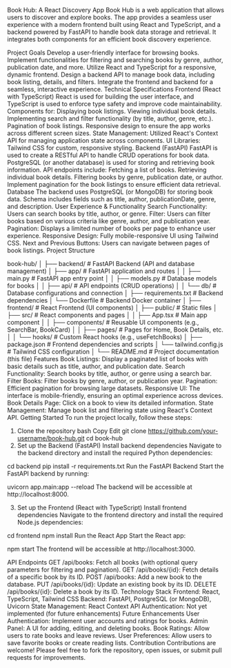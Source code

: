 Book Hub: A React Discovery App
Book Hub is a web application that allows users to discover and explore books. The app provides a seamless user experience with a modern frontend built using React and TypeScript, and a backend powered by FastAPI to handle book data storage and retrieval. It integrates both components for an efficient book discovery experience.

Project Goals
Develop a user-friendly interface for browsing books.
Implement functionalities for filtering and searching books by genre, author, publication date, and more.
Utilize React and TypeScript for a responsive, dynamic frontend.
Design a backend API to manage book data, including book listing, details, and filters.
Integrate the frontend and backend for a seamless, interactive experience.
Technical Specifications
Frontend (React with TypeScript)
React is used for building the user interface, and TypeScript is used to enforce type safety and improve code maintainability.
Components for:
Displaying book listings.
Viewing individual book details.
Implementing search and filter functionality (by title, author, genre, etc.).
Pagination of book listings.
Responsive design to ensure the app works across different screen sizes.
State Management: Utilized React's Context API for managing application state across components.
UI Libraries: Tailwind CSS for custom, responsive styling.
Backend (FastAPI)
FastAPI is used to create a RESTful API to handle CRUD operations for book data.
PostgreSQL (or another database) is used for storing and retrieving book information.
API endpoints include:
Fetching a list of books.
Retrieving individual book details.
Filtering books by genre, publication date, or author.
Implement pagination for the book listings to ensure efficient data retrieval.
Database
The backend uses PostgreSQL (or MongoDB) for storing book data.
Schema includes fields such as title, author, publicationDate, genre, and description.
User Experience & Functionality
Search Functionality: Users can search books by title, author, or genre.
Filter: Users can filter books based on various criteria like genre, author, and publication year.
Pagination: Displays a limited number of books per page to enhance user experience.
Responsive Design: Fully mobile-responsive UI using Tailwind CSS.
Next and Previous Buttons: Users can navigate between pages of book listings.
Project Structure

book-hub/
│
├── backend/               # FastAPI Backend (API and database management)
│   ├── app/               # FastAPI application and routes
│   │   ├── main.py        # FastAPI app entry point
│   │   ├── models.py      # Database models for books
│   │   ├── api/           # API endpoints (CRUD operations)
│   │   └── db/            # Database configurations and connection
│   ├── requirements.txt   # Backend dependencies
│   └── Dockerfile         # Backend Docker container
│
├── frontend/              # React Frontend (UI components)
│   ├── public/            # Static files
│   ├── src/               # React components and pages
│   │   ├── App.tsx        # Main app component
│   │   ├── components/    # Reusable UI components (e.g., SearchBar, BookCard)
│   │   ├── pages/         # Pages for Home, Book Details, etc.
│   │   └── hooks/         # Custom React hooks (e.g., useFetchBooks)
│   ├── package.json       # Frontend dependencies and scripts
│   └── tailwind.config.js # Tailwind CSS configuration
│
└── README.md              # Project documentation (this file)
Features
Book Listings: Display a paginated list of books with basic details such as title, author, and publication date.
Search Functionality: Search books by title, author, or genre using a search bar.
Filter Books: Filter books by genre, author, or publication year.
Pagination: Efficient pagination for browsing large datasets.
Responsive UI: The interface is mobile-friendly, ensuring an optimal experience across devices.
Book Details Page: Click on a book to view its detailed information.
State Management: Manage book list and filtering state using React's Context API.
Getting Started
To run the project locally, follow these steps:

1. Clone the repository
bash
Copy
Edit
git clone https://github.com/your-username/book-hub.git
cd book-hub
2. Set up the Backend (FastAPI)
Install backend dependencies
Navigate to the backend directory and install the required Python dependencies:


cd backend
pip install -r requirements.txt
Run the FastAPI Backend
Start the FastAPI backend by running:


uvicorn app.main:app --reload
The backend will be accessible at http://localhost:8000.

3. Set up the Frontend (React with TypeScript)
Install frontend dependencies
Navigate to the frontend directory and install the required Node.js dependencies:


cd frontend
npm install
Run the React App
Start the React app:


npm start
The frontend will be accessible at http://localhost:3000.

API Endpoints
GET /api/books: Fetch all books (with optional query parameters for filtering and pagination).
GET /api/books/{id}: Fetch details of a specific book by its ID.
POST /api/books: Add a new book to the database.
PUT /api/books/{id}: Update an existing book by its ID.
DELETE /api/books/{id}: Delete a book by its ID.
Technology Stack
Frontend: React, TypeScript, Tailwind CSS
Backend: FastAPI, PostgreSQL (or MongoDB), Uvicorn
State Management: React Context API
Authentication: Not yet implemented (for future enhancements)
Future Enhancements
User Authentication: Implement user accounts and ratings for books.
Admin Panel: A UI for adding, editing, and deleting books.
Book Ratings: Allow users to rate books and leave reviews.
User Preferences: Allow users to save favorite books or create reading lists.
Contribution
Contributions are welcome! Please feel free to fork the repository, open issues, or submit pull requests for improvements.

